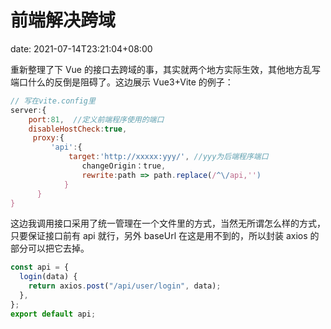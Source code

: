 # 前端解决跨域

date: 2021-07-14T23:21:04+08:00

重新整理了下 Vue 的接口去跨域的事，其实就两个地方实际生效，其他地方乱写端口什么的反倒是阻碍了。这边展示 Vue3+Vite 的例子：

<!--more-->

```js
// 写在vite.config里
server:{
    port:81,  //定义前端程序使用的端口
    disableHostCheck:true,
     proxy:{
         'api':{
             target:'http://xxxxx:yyy/', //yyy为后端程序端口
                changeOrigin：true,
                rewrite:path => path.replace(/^\/api,'')
            }
      }
}
```

这边我调用接口采用了统一管理在一个文件里的方式，当然无所谓怎么样的方式，只要保证接口前有 api 就行，另外 baseUrl 在这是用不到的，所以封装 axios 的部分可以把它去掉。

```js
const api = {
  login(data) {
    return axios.post("/api/user/login", data);
  },
};
export default api;
```
